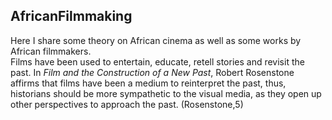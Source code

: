 

## AfricanFilmmaking

Here I share some theory on African cinema as well as some works by African filmmakers.  
Films have been used to entertain, educate, retell stories and revisit the past. In *Film and the Construction of a New Past*, 
Robert Rosenstone affirms that films have been 
a medium to reinterpret the past, thus, 
historians should be more sympathetic to the 
visual media, as they open up other perspectives to
 approach the past. (Rosenstone,5)
